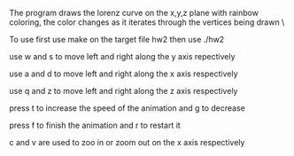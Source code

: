 The program draws the lorenz curve on the x,y,z plane with rainbow coloring, the color changes as it iterates through the vertices being drawn \\

To use first use make on the target file hw2 
then use ./hw2 

use w and s to move left and right along the y axis repectively 

use a and d to move left and right along the x axis respectively 

use q and z to move left and right along the z axis respectively 

press t to increase the speed of the animation and g to decrease

press f to finish the animation and r to restart it

c and v are used to zoo in or zoom out on the x axis respectively
